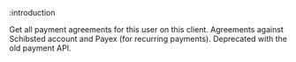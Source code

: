 :introduction

Get all payment agreements for this user on this client. Agreements against Schibsted account
and Payex (for recurring payments). Deprecated with the old payment API.
